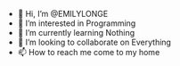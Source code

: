 - 👋 Hi, I’m @EMILYLONGE
- 👀 I’m interested in Programming
- 🌱 I’m currently learning Nothing
- 💞️ I’m looking to collaborate on Everything
- 📫 How to reach me come to my home

<!---
EMILYLONGE/EMILYLONGE is a ✨ special ✨ repository because its `README.md` (this file) appears on your GitHub profile.
You can click the Preview link to take a look at your changes.
--->
